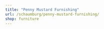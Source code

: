 ```yaml
---
title: "Penny Mustard Furnishing"
url: /schaumburg/penny-mustard-furnishing/
shop: furniture
---
```


